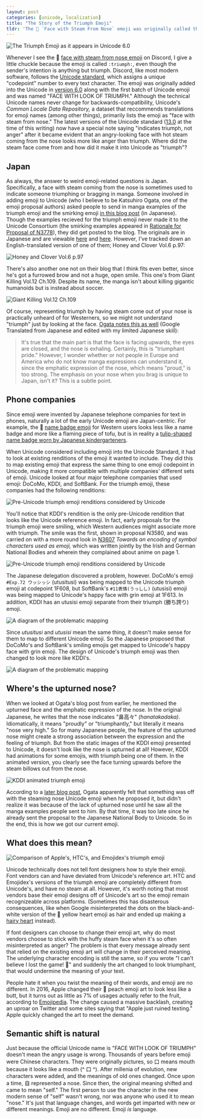 ```yaml
---
layout: post
categories: [unicode, localization]
title: "The Story of the Triumph Emoji"
tldr: 'The 😤 `Face with Steam From Nose` emoji was originally called the `Face with Look of Triumph` because the face has a different meaning in Japan.'
---
```

![The Triumph Emoji as it appears in Unicode 6.0](/assets/images/triumph-unicode.png)

Whenever I see the 😤 [face with steam from nose emoji](https://unicode.org/emoji/charts-12.0/full-emoji-list.html#1f624) on Discord, I give a little chuckle because the emoji is called `:triumph:`, even though the sender's intention is anything but triumph. Discord, like most modern software, follows the [Unicode standard](https://home.unicode.org/basic-info/overview/), which assigns a unique "codepoint" number to every text character. The emoji was originally added into the Unicode in [version 6.0](https://www.unicode.org/versions/Unicode6.0.0/) along with the first batch of Unicode emoji and was named "FACE WITH LOOK OF TRIUMPH." Although the technical Unicode names never change for backwards-compatibility, Unicode's *Common Locale Data Repository,* a dataset that reccommends translations for emoji names (among other things), primarily lists the emoji as "face with steam from nose." The latest versions of the Unicode standard ([13.0](https://www.unicode.org/Public/13.0.0/charts/CodeCharts.pdf) at the time of this writing) now have a special note saying "indicates triumph, not anger" after it became evident that an angry-looking face with hot steam coming from the nose looks more like anger than triumph. Where did the steam face come from and how did it make it into Unicode as "triumph"?

## Japan
As always, the answer to weird emoji-related questions is Japan. Specifically, a face with steam coming from the nose is sometimes used to indicate someone triumphing or bragging in manga. Someone involved in adding emoji to Unicode (who I believe to be Katsuhiro Ogata, one of the emoji proposal authors) asked people to send in manga examples of the triumph emoji and the smirking emoji [in this blog post](https://ogwata.hatenadiary.org/entry/20100207/p1) (in Japanese). Though the examples recieved for the triumph emoji never made it to the Unicode Consortium (the smirking examples appeared in [Rationale for Proposal of N3778](https://www.unicode.org/L2/L2010/10115-n3806.pdf)), they did get posted to the blog. The originals are in Japanese and are viewable [here](https://ogwata.hatenadiary.org/entry/20100209/p1) and [here](https://ogwata.hatenadiary.org/entry/20100211/p1). However, I've tracked down an English-translated version of one of them; Honey and Clover Vol.6 p.97:

![Honey and Clover Vol.6 p.97](/assets/images/manga-triumph.png)

There's also another one not on their blog that I think fits even better, since he's got a furrowed brow and not a huge, open smile. This one's from Giant Killing Vol.12 Ch.109. Despite its name, the manga isn't about killing gigantic humanoids but is instead about soccer.

![Giant Killing Vol.12 Ch.109](/assets/images/manga-triumph-2.png)

Of course, representing triumph by having steam come out of your nose is practically unheard of for Westerners, so we might not understand "triumph" just by looking at the face. [Ogata notes this as well](https://ogwata.hatenadiary.org/entry/20100211/p1) (Google Translated from Japanese and edited with my limited Japanese skill):
>It's true that the main part is that the face is facing upwards, the eyes are closed, and the nose is exhaling. Certainly, this is "triumphant pride." However, I wonder whether or not people in Europe and America who do not know manga expressions can understand it, since the emphatic expression of the nose, which means "proud," is too strong. The emphasis on your nose when you brag is unique to Japan, isn't it? This is a subtle point.

## Phone companies
Since emoji were invented by Japanese telephone companies for text in phones, naturally a lot of the early Unicode emoji are Japan-centric. For example, the 📛 [name badge emoji](https://unicode.org/emoji/charts-12.0/full-emoji-list.html#1f4db) for Western users looks less like a name badge and more like a flaming piece of tofu, but is in reality a [tulip-shaped name badge worn by Japanese kindergarteners](https://japaneseemoji.tumblr.com/post/124068050679/u-1f4db-a-name-badge-worn-by-japanese).

When Unicode considered including emoji into the Unicode Standard, it had to look at existing renditions of the emoji it wanted to include. They did this to map existing emoji that express the same thing to one emoji codepoint in Unicode, making it more compatible with multiple companies' different sets of emoji. Unicode looked at four major telephone companies that used emoji: DoCoMo, KDDI, and SoftBank. For the triumph emoji, these companies had the following renditions:

![Pre-Unicode triumph emoji renditions considered by Unicode](/assets/images/triumph-sources.png)

You'll notice that KDDI's rendition is the only pre-Unicode rendition that looks like the Unicode reference emoji. In fact, early proposals for the triumph emoji were smiling, which Western audiences might associate more with triumph. The smile was the first, shown in proposal N3580, and was carried on with a more round look in [N3607](https://www.unicode.org/wg2/docs/n3607.pdf) *Towards an encoding of symbol characters used as emoji,* which was written jointly by the Irish and German National Bodies and wherein they complained about anime on page 1.

![Pre-Unicode triumph emoji renditions considered by Unicode](/assets/images/triumph-proposal.png)

The Japanese delegation discovered a problem, however. DoCoMo's emoji `#Exp.72 ウッシッシ` (utusitusi) was being mapped to the Unicode triumph emoji at codepoint 1F608, but SoftBank's `#11表情(うっしし)` (utusisi) emoji was being mapped to Unicode's happy face with grin emoji at 1F613. In addition, KDDI has an utusisi emoji separate from their triumph (勝ち誇り) emoji.

![A diagram of the problematic mapping](/assets/images/triumph-mapping-conflict.png)

Since *utusitusi* and *utusisi* mean the same thing, it doesn't make sense for them to map to different Unicode emoji. So the Japanese proposed that DoCoMo's and SoftBank's smiling emojis get mapped to Unicode's happy face with grin emoji. The design of Unicode's triumph emoji was then changed to look more like KDDI's.

![A diagram of the problematic mapping](/assets/images/triumph-mapping-resolution.png)

## Where's the upturned nose?
When we looked at Ogata's blog post from earlier, he mentioned the upturned face and the emphatic expression of the nose. In the original Japanese, he writes that the nose indicates "鼻高々" *(hanatakadaka)*. Idiomatically, it means "proudly" or "triumphantly," but literally it means "nose very high." So for many Japanese people, the feature of the upturned nose might create a strong association between the expression and the feeling of triumph. But from the static images of the KDDI emoji presented to Unicode, it doesn't look like the nose is upturned at all! However, KDDI had animations for some emojis, with triumph being one of them. In the animated version, you clearly see the face turning upwards before the steam billows out from the nose.

![KDDI animated triumph emoji](/assets/images/kddi-triumph-animated.gif)

According to a [later blog post](https://ogwata.hatenadiary.org/entry/20100409/p1), Ogata apparently felt that something was off with the steaming nose Unicode emoji when he proposed it, but didn't realize it was because of the lack of upturned nose until he saw all the manga examples people sent to him. By that time, it was too late since he already sent the proposal to the Japanese National Body to Unicode. So in the end, this is how we got our current emoji.

## What does this mean?
![Comparison of Apple's, HTC's, and Emojidex's triumph emoji](/assets/images/triumph-newvendors.png)

Unicode technically does not tell font designers how to style their emoji. Font vendors can and have deviated from Unicode's reference art. HTC and Emojidex's versions of the triumph emoji are completely different from Unicode's, and have no steam at all. However, it's worth noting that most vendors base their emoji designs off of Unicode's art so the emoji remain recognizeable across platforms. (Sometimes this has disasterous consequences, like when Google misinterpreted the dots on the black-and-white version of the 💛 yellow heart emoji as hair and ended up making a [hairy heart](https://emojipedia.org/google/android-4.4/yellow-heart/) instead).

If font designers can choose to change their emoji art, why do most vendors choose to stick with the huffy steam face when it's so often misinterpreted as anger? The problem is that every message already sent that relied on the existing emoji art will change in their perceived meaning. The underlying character encoding is still the same, so if you wrote "I can't believe I lost the game! 😤" and suddenly the art changed to look triumphant, that would undermine the meaning of your text.

People hate it when you twist the meaning of their words, and emoji are no different. In 2016, Apple changed their 🍑 peach emoji art to look less like a butt, but it turns out as little as 7% of usages actually refer to the fruit, according to [Emojipedia](https://blog.emojipedia.org/how-we-really-use-the-peach/). The change caused a massive backlash, creating an uproar on Twitter and some sites saying that "Apple just ruined texting." Apple quickly changed the art to meet the demand.

## Semantic shift is natural
Just because the official Unicode name is "FACE WITH LOOK OF TRIUMPH" doesn't mean the angry usage is wrong. Thousands of years before emoji were Chinese characters. They were originally pictures, so 口 means mouth because it looks like a mouth (^ 口 ^). After millenia of evolution, new characters were added, and the meanings of old ones changed. Once upon a time, 自 represented a nose. Since then, the original meaning shifted and came to mean "self." The first person to use the character in the new modern sense of "self" wasn't wrong, nor was anyone who used it to mean "nose." It's just that language changes, and words get imparted with new or different meanings. Emoji are no different. Emoji *is* language.